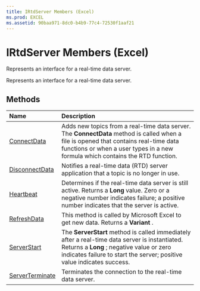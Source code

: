 ```yaml
---
title: IRtdServer Members (Excel)
ms.prod: EXCEL
ms.assetid: 90baa971-8dc0-b4b9-77c4-72530f1aaf21
---
```



# IRtdServer Members (Excel)
Represents an interface for a real-time data server.

Represents an interface for a real-time data server.


## Methods



|**Name**|**Description**|
|:-----|:-----|
|[ConnectData](irtdserver-connectdata-method-excel.md)|Adds new topics from a real-time data server. The  **ConnectData** method is called when a file is opened that contains real-time data functions or when a user types in a new formula which contains the RTD function.|
|[DisconnectData](irtdserver-disconnectdata-method-excel.md)|Notifies a real-time data (RTD) server application that a topic is no longer in use.|
|[Heartbeat](irtdserver-heartbeat-method-excel.md)|Determines if the real-time data server is still active. Returns a  **Long** value. Zero or a negative number indicates failure; a positive number indicates that the server is active.|
|[RefreshData](irtdserver-refreshdata-method-excel.md)|This method is called by Microsoft Excel to get new data. Returns a  **Variant** .|
|[ServerStart](irtdserver-serverstart-method-excel.md)|The  **ServerStart** method is called immediately after a real-time data server is instantiated. Returns a **Long** ; negative value or zero indicates failure to start the server; positive value indicates success.|
|[ServerTerminate](irtdserver-serverterminate-method-excel.md)|Terminates the connection to the real-time data server.|

